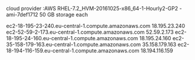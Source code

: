 cloud provider :AWS
RHEL-7.2_HVM-20161025-x86_64-1-Hourly2-GP2 - ami-7def1712
50 GB storage each

ec2-18-195-23-240.eu-central-1.compute.amazonaws.com  18.195.23.240
ec2-52-59-2-173.eu-central-1.compute.amazonaws.com    52.59.2.173
ec2-18-195-24-160.eu-central-1.compute.amazonaws.com  18.195.24.160
ec2-35-158-179-163.eu-central-1.compute.amazonaws.com 35.158.179.163
ec2-18-194-116-159.eu-central-1.compute.amazonaws.com 18.194.116.159
